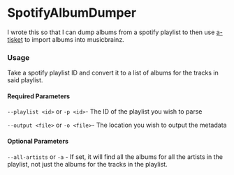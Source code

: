 # SpotifyAlbumDumper

I wrote this so that I can dump albums from a spotify playlist to then use [a-tisket](https://atisket.pulsewidth.org.uk/) to import albums into musicbrainz.

### Usage

Take a spotify playlist ID and convert it to a list of albums for the tracks in said playlist.

#### Required Parameters

`--playlist <id>` or `-p <id>`- The ID of the playlist you wish to parse

`--output <file>` or `-o <file>`- The location you wish to output the metadata

#### Optional Parameters

`--all-artists` or `-a` - If set, it will find all the albums for all the artists in the playlist, not just the albums for the tracks in the playlist.